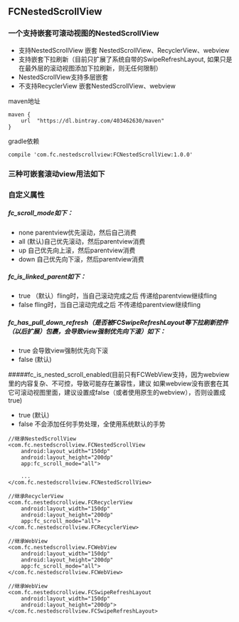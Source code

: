 ## FCNestedScrollView

### 一个支持嵌套可滚动视图的NestedScrollView

- 支持NestedScrollView 嵌套 NestedScrollView、RecyclerView、webview
- 支持嵌套下拉刷新（目前只扩展了系统自带的SwipeRefreshLayout, 如果只是在最外层的滚动视图添加下拉刷新，则无任何限制）
- NestedScrollView支持多层嵌套
- 不支持RecyclerView 嵌套NestedScrollView、webview

maven地址

```
maven {
    url  "https://dl.bintray.com/403462630/maven"
}
```
gradle依赖

```
compile 'com.fc.nestedscrollview:FCNestedScrollView:1.0.0'

```

### 三种可嵌套滚动view用法如下

### 自定义属性

##### fc\_scroll\_mode如下：

- none parentview优先滚动，然后自己消费
- all (默认)自己优先滚动，然后parentview消费
- up 自己优先向上滚，然后parentview消费
- down 自己优先向下滚，然后parentview消费

##### fc\_is_linked\_parent如下：

- true （默认）fling时，当自己滚动完成之后 传递给parentview继续fling
- false fling时，当自己滚动完成之后 不传递给parentview继续fling

##### fc\_has\_pull\_down\_refresh（是否被FCSwipeRefreshLayout等下拉刷新控件（以后扩展）包裹，会导致view强制优先向下滚）如下：

- true 会导致view强制优先向下滚
- false (默认)

#####fc\_is\_nested\_scroll\_enabled(目前只有FCWebView支持，因为webview里的内容复杂、不可控，导致可能存在兼容性，建议 如果webview没有嵌套在其它可滚动视图里面，建议设置成false（或者使用原生的webview），否则设置成true)

- true (默认)
- false 不会添加任何手势处理，全使用系统默认的手势

```
//继承NestedScrollView
<com.fc.nestedscrollview.FCNestedScrollView
    android:layout_width="150dp"
    android:layout_height="200dp"
    app:fc_scroll_mode="all">
    
	...
</com.fc.nestedscrollview.FCNestedScrollView>

```

```
//继承RecyclerView
<com.fc.nestedscrollview.FCRecyclerView
    android:layout_width="150dp"
    android:layout_height="200dp"
    app:fc_scroll_mode="all">
</com.fc.nestedscrollview.FCRecyclerView>

```

```
//继承WebView
<com.fc.nestedscrollview.FCWebView
    android:layout_width="150dp"
    android:layout_height="200dp"
    app:fc_scroll_mode="all">
</com.fc.nestedscrollview.FCWebView>

```

```
//继承WebView
<com.fc.nestedscrollview.FCSwipeRefreshLayout
    android:layout_width="150dp"
    android:layout_height="200dp">
</com.fc.nestedscrollview.FCSwipeRefreshLayout>

```




